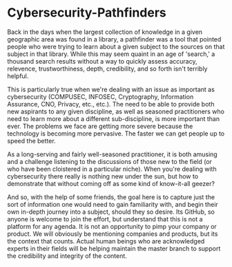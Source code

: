 # Cybersecurity-Pathfinders

Back in the days when the largest collection of knowledge in a given geographic area was found in a library, a pathfinder was a tool that pointed people who were trying to learn about a given subject to the sources on that subject in that library. While this may seem quaint in an age of 'search,' a thousand search results without a way to quickly assess accuracy, relevence, trustworthiness, depth, credibility, and so forth isn't terribly helpful.

This is particularly true when we're dealing with an issue as important as cybersecurity (COMPUSEC, INFOSEC, Cryptography, Information Assurance, CNO, Privacy, etc., etc.). The need to be able to provide both new aspirants to any given discipline, as well as seasoned practitioners who need to learn more about a different sub-discipline, is more important than ever. The problems we face are getting more severe because the technology is becoming more pervasive. The faster we can get people up to speed the better.

As a long-serving and fairly well-seasoned practitioner, it is both amusing and a challenge listening to the discussions of those new to the field (or who have been cloistered in a particular niche). When you're dealing with cybersecurity there really is nothing new under the sun, but how to demonstrate that without coming off as some kind of know-it-all geezer?

And so, with the help of some friends, the goal here is to capture just the sort of information one would need to gain familiarity with, and begin their own in-depth journey into a subject, should they so desire. Its GitHub, so anyone is welcome to join the effort, but understand that this is not a platform for any agenda. It is not an opportunity to pimp your company or product. We will obviously be mentioning companies and products, but its the context that counts. Actual human beings who are acknowledged experts in their fields will be helping maintain the master branch to support the credibility and integrity of the content.
